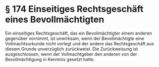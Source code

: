 # § 174 Einseitiges Rechtsgeschäft eines Bevollmächtigten
Ein einseitiges Rechtsgeschäft, das ein Bevollmächtigter einem anderen gegenüber vornimmt, ist unwirksam, wenn der Bevollmächtigte eine Vollmachtsurkunde nicht vorlegt und der andere das Rechtsgeschäft aus diesem Grunde unverzüglich zurückweist. Die Zurückweisung ist ausgeschlossen, wenn der Vollmachtgeber den anderen von der Bevollmächtigung in Kenntnis gesetzt hatte.